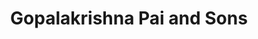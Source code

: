 ---
title: "Gopalakrishna Pai and Sons"
url: /kadakkarappally/gopalakrishna-pai-and-sons/
shop: Dorfladen
---
